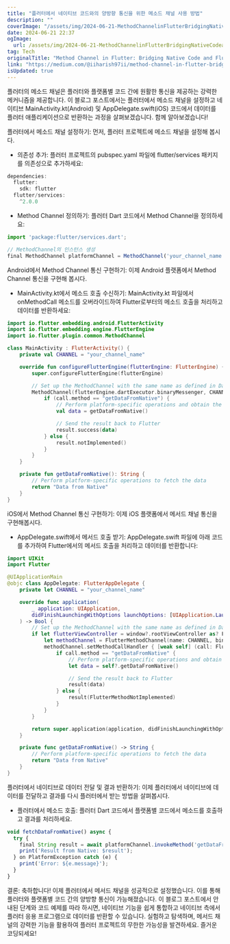 ```yaml
---
title: "플러터에서 네이티브 코드와의 양방향 통신을 위한 메소드 채널 사용 방법"
description: ""
coverImage: "/assets/img/2024-06-21-MethodChannelinFlutterBridgingNativeCodeandFlutterwithTwo-WayCommunication_0.png"
date: 2024-06-21 22:37
ogImage: 
  url: /assets/img/2024-06-21-MethodChannelinFlutterBridgingNativeCodeandFlutterwithTwo-WayCommunication_0.png
tag: Tech
originalTitle: "Method Channel in Flutter: Bridging Native Code and Flutter with Two-Way Communication"
link: "https://medium.com/@iiharish97ii/method-channel-in-flutter-bridging-native-code-and-flutter-with-two-way-communication-788d1e91c8c1"
isUpdated: true
---
```






플러터의 메소드 채널은 플러터와 플랫폼별 코드 간에 원활한 통신을 제공하는 강력한 메커니즘을 제공합니다. 이 블로그 포스트에서는 플러터에서 메소드 채널을 설정하고 네이티브 MainActivity.kt(Android) 및 AppDelegate.swift(iOS) 코드에서 데이터를 플러터 애플리케이션으로 반환하는 과정을 살펴보겠습니다. 함께 알아보겠습니다!

플러터에서 메소드 채널 설정하기: 먼저, 플러터 프로젝트에 메소드 채널을 설정해 봅시다.

- 의존성 추가: 플러터 프로젝트의 pubspec.yaml 파일에 flutter/services 패키지를 의존성으로 추가하세요:

```js
dependencies:
  flutter:
    sdk: flutter
  flutter/services:
    ^2.0.0
```

<div class="content-ad"></div>

- Method Channel 정의하기: 플러터 Dart 코드에서 Method Channel을 정의하세요:

```js
import 'package:flutter/services.dart';

// MethodChannel의 인스턴스 생성
final MethodChannel platformChannel = MethodChannel('your_channel_name');
```

Android에서 Method Channel 통신 구현하기: 이제 Android 플랫폼에서 Method Channel 통신을 구현해 봅시다.

- MainActivity.kt에서 메소드 호출 수신하기: MainActivity.kt 파일에서 onMethodCall 메소드를 오버라이드하여 Flutter로부터의 메소드 호출을 처리하고 데이터를 반환하세요:

<div class="content-ad"></div>

```kotlin
import io.flutter.embedding.android.FlutterActivity
import io.flutter.embedding.engine.FlutterEngine
import io.flutter.plugin.common.MethodChannel

class MainActivity : FlutterActivity() {
    private val CHANNEL = "your_channel_name"

    override fun configureFlutterEngine(flutterEngine: FlutterEngine) {
        super.configureFlutterEngine(flutterEngine)

        // Set up the MethodChannel with the same name as defined in Dart
        MethodChannel(flutterEngine.dartExecutor.binaryMessenger, CHANNEL).setMethodCallHandler { call, result ->
            if (call.method == "getDataFromNative") {
                // Perform platform-specific operations and obtain the result
                val data = getDataFromNative()

                // Send the result back to Flutter
                result.success(data)
            } else {
                result.notImplemented()
            }
        }
    }

    private fun getDataFromNative(): String {
        // Perform platform-specific operations to fetch the data
        return "Data from Native"
    }
}
```

iOS에서 Method Channel 통신 구현하기: 이제 iOS 플랫폼에서 메서드 채널 통신을 구현해봅시다.

- AppDelegate.swift에서 메서드 호출 받기: AppDelegate.swift 파일에 아래 코드를 추가하여 Flutter에서의 메서드 호출을 처리하고 데이터를 반환합니다:

```swift
import UIKit
import Flutter

@UIApplicationMain
@objc class AppDelegate: FlutterAppDelegate {
    private let CHANNEL = "your_channel_name"

    override func application(
        _ application: UIApplication,
        didFinishLaunchingWithOptions launchOptions: [UIApplication.LaunchOptionsKey: Any]?
    ) -> Bool {
        // Set up the MethodChannel with the same name as defined in Dart
        if let flutterViewController = window?.rootViewController as? FlutterViewController {
            let methodChannel = FlutterMethodChannel(name: CHANNEL, binaryMessenger: flutterViewController.binaryMessenger)
            methodChannel.setMethodCallHandler { [weak self] (call: FlutterMethodCall, result: FlutterResult) in
                if call.method == "getDataFromNative" {
                    // Perform platform-specific operations and obtain the result
                    let data = self?.getDataFromNative()

                    // Send the result back to Flutter
                    result(data)
                } else {
                    result(FlutterMethodNotImplemented)
                }
            }
        }

        return super.application(application, didFinishLaunchingWithOptions: launchOptions)
    }

    private func getDataFromNative() -> String {
        // Perform platform-specific operations to fetch the data
        return "Data from Native"
    }
}
```

<div class="content-ad"></div>

플러터에서 네이티브로 데이터 전달 및 결과 반환하기: 이제 플러터에서 네이티브에 데이터를 전달하고 결과를 다시 플러터에서 받는 방법을 살펴봅시다.

- 플러터에서 메소드 호출: 플러터 Dart 코드에서 플랫폼별 코드에서 메소드를 호출하고 결과를 처리하세요.

```js
void fetchDataFromNative() async {
  try {
    final String result = await platformChannel.invokeMethod('getDataFromNative');
    print('Result from Native: $result');
  } on PlatformException catch (e) {
    print('Error: ${e.message}');
  }
}
```

결론: 축하합니다! 이제 플러터에서 메서드 채널을 성공적으로 설정했습니다. 이를 통해 플러터와 플랫폼별 코드 간의 양방향 통신이 가능해졌습니다. 이 블로그 포스트에서 안내된 단계와 코드 예제를 따라 하시면, 네이티브 기능을 쉽게 통합하고 네이티브 측에서 플러터 응용 프로그램으로 데이터를 반환할 수 있습니다. 실험하고 탐색하며, 메서드 채널의 강력한 기능을 활용하여 플러터 프로젝트의 무한한 가능성을 발견하세요. 즐거운 코딩되세요!